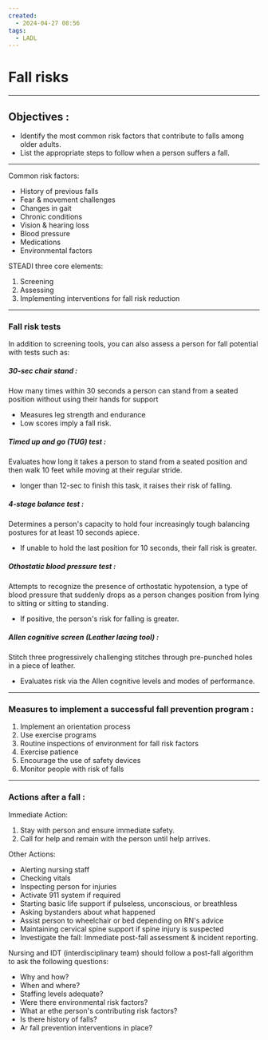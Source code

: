 ```yaml
---
created:
  - 2024-04-27 08:56
tags:
  - LADL
---
```

# Fall risks

---
## Objectives :
- Identify the most common risk factors that contribute to falls among older adults.
- List the appropriate steps to follow when a person suffers a fall.

---

Common risk factors:
- History of previous falls
- Fear & movement challenges
- Changes in gait
- Chronic conditions
- Vision & hearing loss
- Blood pressure
- Medications
- Environmental factors

STEADI three core elements:
1. Screening
2. Assessing
3. Implementing interventions for fall risk reduction

---

### Fall risk tests
In addition to screening tools, you can also assess a person for fall potential with tests such as:

##### 30-sec chair stand :
How many times within 30 seconds a person can stand from a seated position without using their hands for support
- Measures leg strength and endurance
- Low scores imply a fall risk.

##### Timed up and go (TUG) test :
Evaluates how long it takes a person to stand from a seated position and then walk 10 feet while moving at their regular stride.
- longer than 12-sec to finish this task, it raises their risk of falling.

##### 4-stage balance test :
Determines a person's capacity to hold four increasingly tough balancing postures for at least 10 seconds apiece.
- If unable to hold the last position for 10 seconds, their fall risk is greater.

##### Othostatic blood pressure test :
Attempts to recognize the presence of orthostatic hypotension, a type of blood pressure that suddenly drops as a person changes position from lying to sitting or sitting to standing.
- If positive, the person's risk for falling is greater.

##### Allen cognitive screen (Leather lacing tool) :
Stitch three progressively challenging stitches through pre-punched holes in a piece of leather.
- Evaluates risk via the Allen cognitive levels and modes of performance.


---

### Measures to implement a successful fall prevention program :

1. Implement an orientation process
2. Use exercise programs
3. Routine inspections of environment for fall risk factors
4. Exercise patience
5. Encourage the use of safety devices
6. Monitor people with risk of falls

---

### Actions after a fall :

Immediate Action:
1. Stay with person and ensure immediate safety.
2. Call for help and remain with the person until help arrives.

Other Actions:
- Alerting nursing staff
- Checking vitals
- Inspecting person for injuries
- Activate 911 system if required
- Starting basic life support if pulseless, unconscious, or breathless
- Asking bystanders about what happened
- Assist person to wheelchair or bed depending on RN's advice
- Maintaining cervical spine support if spine injury is suspected
- Investigate the fall: Immediate post-fall assessment & incident reporting.

Nursing and IDT (interdisciplinary team) should follow a post-fall algorithm to ask the following questions:
- Why and how?
- When and where?
- Staffing levels adequate?
- Were there environmental risk factors?
- What ar ethe person's contributing risk factors?
- Is there history of falls?
- Ar fall prevention interventions in place?
